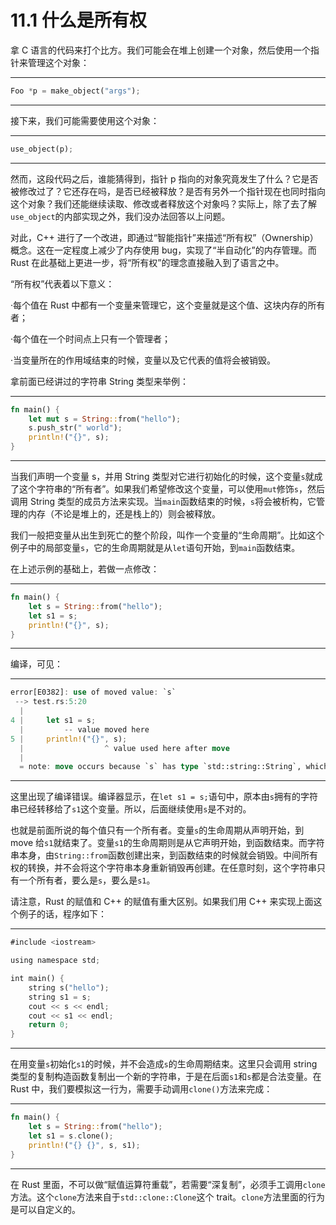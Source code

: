 # 11.1 什么是所有权

拿 C 语言的代码来打个比方。我们可能会在堆上创建一个对象，然后使用一个指针来管理这个对象：

---

```rust
Foo *p = make_object("args");
```

---

接下来，我们可能需要使用这个对象：

---

```rust
use_object(p);
```

---

然而，这段代码之后，谁能猜得到，指针 p 指向的对象究竟发生了什么？它是否被修改过了？它还存在吗，是否已经被释放？是否有另外一个指针现在也同时指向这个对象？我们还能继续读取、修改或者释放这个对象吗？实际上，除了去了解`use_object`的内部实现之外，我们没办法回答以上问题。

对此，C++ 进行了一个改进，即通过“智能指针”来描述“所有权”（Ownership）概念。这在一定程度上减少了内存使用 bug，实现了“半自动化”的内存管理。而 Rust 在此基础上更进一步，将“所有权”的理念直接融入到了语言之中。

“所有权”代表着以下意义：

·每个值在 Rust 中都有一个变量来管理它，这个变量就是这个值、这块内存的所有者；

·每个值在一个时间点上只有一个管理者；

·当变量所在的作用域结束的时候，变量以及它代表的值将会被销毁。

拿前面已经讲过的字符串 String 类型来举例：

---

```rust
fn main() {
    let mut s = String::from("hello");
    s.push_str(" world");
    println!("{}", s);
}
```

---

当我们声明一个变量 s，并用 String 类型对它进行初始化的时候，这个变量`s`就成了这个字符串的“所有者”。如果我们希望修改这个变量，可以使用`mut`修饰`s`，然后调用 String 类型的成员方法来实现。当`main`函数结束的时候，`s`将会被析构，它管理的内存（不论是堆上的，还是栈上的）则会被释放。

我们一般把变量从出生到死亡的整个阶段，叫作一个变量的“生命周期”。比如这个例子中的局部变量`s`，它的生命周期就是从`let`语句开始，到`main`函数结束。

在上述示例的基础上，若做一点修改：

---

```rust
fn main() {
    let s = String::from("hello");
    let s1 = s;
    println!("{}", s);
}
```

---

编译，可见：

---

```rust
error[E0382]: use of moved value: `s`
 --> test.rs:5:20
  |
4 |     let s1 = s;
  |         -- value moved here
5 |     println!("{}", s);
  |                  ^ value used here after move
  |
  = note: move occurs because `s` has type `std::string::String`, which does not implement the `Copy` trait
```

---

这里出现了编译错误。编译器显示，在`let s1 = s;`语句中，原本由`s`拥有的字符串已经转移给了`s1`这个变量。所以，后面继续使用`s`是不对的。

也就是前面所说的每个值只有一个所有者。变量`s`的生命周期从声明开始，到 move 给`s1`就结束了。变量`s1`的生命周期则是从它声明开始，到函数结束。而字符串本身，由`String::from`函数创建出来，到函数结束的时候就会销毁。中间所有权的转换，并不会将这个字符串本身重新销毁再创建。在任意时刻，这个字符串只有一个所有者，要么是`s`，要么是`s1`。

请注意，Rust 的赋值和 C++ 的赋值有重大区别。如果我们用 C++ 来实现上面这个例子的话，程序如下：

---

```rust
#include <iostream>

using namespace std;

int main() {
    string s("hello");
    string s1 = s;
    cout << s << endl;
    cout << s1 << endl;
    return 0;
}
```

---

在用变量`s`初始化`s1`的时候，并不会造成`s`的生命周期结束。这里只会调用 string 类型的复制构造函数复制出一个新的字符串，于是在后面`s1`和`s`都是合法变量。在 Rust 中，我们要模拟这一行为，需要手动调用`clone()`方法来完成：

---

```rust
fn main() {
    let s = String::from("hello");
    let s1 = s.clone();
    println!("{} {}", s, s1);
}
```

---

在 Rust 里面，不可以做“赋值运算符重载”，若需要“深复制”，必须手工调用`clone`方法。这个`clone`方法来自于`std::clone::Clone`这个 trait。`clone`方法里面的行为是可以自定义的。
